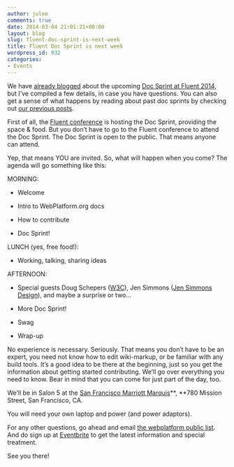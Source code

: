 ```yaml
---
author: julee
comments: true
date: 2014-03-04 21:01:21+00:00
layout: blog
slug: fluent-doc-sprint-is-next-week
title: Fluent Doc Sprint is next week
wordpress_id: 932
categories:
- Events
---
```


We have [already blogged](http://blog.webplatform.org/2014/02/fluent-2014-doc-sprint-youre-invited-too/) about the upcoming [Doc Sprint at Fluent 2014](http://fluentconf.com/fluent2014/public/schedule/detail/33084), but I’ve compiled a few details, in case you have questions. You can also get a sense of what happens by reading about past doc sprints by checking out [our previous posts](http://blog.webplatform.org/tag/doc-sprints/).

First of all, the [Fluent conference](http://fluentconf.com/fluent2014) is hosting the Doc Sprint, providing the space & food. But you don’t have to go to the Fluent conference to attend the Doc Sprint. The Doc Sprint is open to the public. That means anyone can attend.

Yep, that means YOU are invited. So, what will happen when you come? The agenda will go something like this:

MORNING:



	
  * Welcome

	
  * Intro to WebPlatform.org docs

	
  * How to contribute

	
  * Doc Sprint!


LUNCH (yes, free food!):

	
  * Working, talking, sharing ideas


AFTERNOON:

	
  * Special guests Doug Schepers ([W3C](http://fluentconf.com/fluent2014/public/schedule/speaker/152197)), Jen Simmons ([Jen Simmons Design](http://fluentconf.com/fluent2014/public/schedule/speaker/119325)), and maybe a surprise or two…

	
  * More Doc Sprint!

	
  * Swag

	
  * Wrap-up


No experience is necessary. Seriously. That means you don’t have to be an expert, you need not know how to edit wiki-markup, or be familiar with any build tools. It’s a good idea to be there at the beginning, just so you get the information about getting started contributing. We’ll go over everything you need to know. Bear in mind that you can come for just part of the day, too.

We’ll be in Salon 5 at the [San Francisco Marriott Marquis](http://fluentconf.com/fluent2014/public/content/hotel)**, **780 Mission Street, San Francisco, CA.

You will need your own laptop and power (and power adaptors).

For any other questions, go ahead and email [the webplatform public list](http://lists.w3.org/Archives/Public/public-webplatform/). And do sign up at [Eventbrite](https://www.eventbrite.com/e/webplatformorg-fluent2014-doc-sprint-tickets-9344681193) to get the latest information and special treatment.

See you there!
